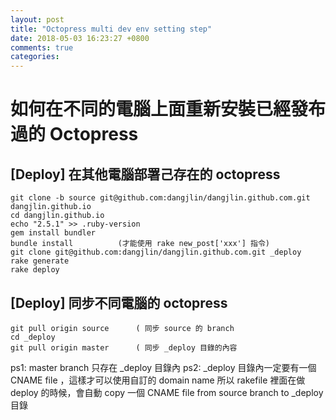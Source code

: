 ```yaml
---
layout: post
title: "Octopress multi dev env setting step"
date: 2018-05-03 16:23:27 +0800
comments: true
categories: 
---
```


# 如何在不同的電腦上面重新安裝已經發布過的 Octopress #

## [Deploy] 在其他電腦部署己存在的 octopress ##
```
git clone -b source git@github.com:dangjlin/dangjlin.github.com.git dangjlin.github.io
cd dangjlin.github.io
echo "2.5.1" >> .ruby-version
gem install bundler
bundle install          (才能使用 rake new_post['xxx'] 指令)
git clone git@github.com:dangjlin/dangjlin.github.com.git _deploy
rake generate
rake deploy
```


## [Deploy] 同步不同電腦的 octopress ##

```
git pull origin source      ( 同步 source 的 branch
cd _deploy
git pull origin master      ( 同步 _deploy 目錄的內容
```

ps1: master branch 只存在 _deploy 目錄內
ps2: _deploy 目錄內一定要有一個 CNAME file ，這樣才可以使用自訂的 domain name
所以 rakefile 裡面在做 deploy 的時候，會自動 copy 一個 CNAME file from source branch to _deploy 目錄

